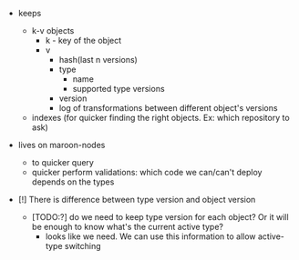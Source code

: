 - keeps
    - k-v objects
        - k - key of the object
        - v 
            - hash(last n versions)
            - type
                - name
                - supported type versions
            - version
            - log of transformations between different object's versions
    - indexes (for quicker finding the right objects. Ex: which repository to ask)
- lives on maroon-nodes
    - to quicker query
    - quicker perform validations: which code we can/can't deploy depends on the types

- [!] There is difference between type version and object version
    - [TODO:?] do we need to keep type version for each object? Or it will be  enough to know what's the current active type?
        - looks like we need. We can use this information to allow active-type switching
